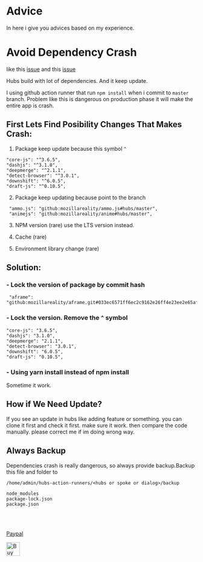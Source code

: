 # Advice

In here i give you advices based on my experience.

# Avoid Dependency Crash

like this [issue](https://github.com/mozilla/hubs/issues/5472) and this [issue](https://github.com/mozilla/hubs/issues/5471)

Hubs build with lot of dependencies. And it keep update.

I using github action runner that run `npm install` when i commit to `master` branch. Problem like this is dangerous on production phase it will make the entire app is crash.

## First Lets Find Posibility Changes That Makes Crash:

1. Package keep update because this symbol `^`

```
"core-js": "^3.6.5",
"dashjs": "^3.1.0",
"deepmerge": "^2.1.1",
"detect-browser": "^3.0.1",
"downshift": "^6.0.5",
"draft-js": "^0.10.5",
```

2. Package keep updating because point to the branch

```
 "ammo.js": "github:mozillareality/ammo.js#hubs/master",
 "animejs": "github:mozillareality/anime#hubs/master",
```

3. NPM version (rare)
use the LTS version instead.

4. Cache (rare)

5. Environment library change (rare)


## Solution: 
### - Lock the version of package by commit hash

```
 "aframe": "github:mozillareality/aframe.git#033ec6571ff6ec2c9162e26ff4e23ee2e65afc12",
```

### - Lock the version. Remove the `^` symbol
```
"core-js": "3.6.5",
"dashjs": "3.1.0",
"deepmerge": "2.1.1",
"detect-browser": "3.0.1",
"downshift": "6.0.5",
"draft-js": "0.10.5",
```

### - Using yarn install instead of npm install

Sometime it work.

## How if We Need Update?

If you see an update in hubs like adding feature or something. you can clone it first and check it first. make sure it work. then compare the code manually. please correct me if im doing wrong way.

## Always Backup

Dependencies crash is really dangerous, so always provide backup.Backup this file and folder to 

`/home/admin/hubs-action-runners/<hubs or spoke or dialog>/backup`

```
node_modules
package-lock.json
package.json
```

<br>
<br>

[Paypal](https://paypal.me/AlbirrKarim)

<a href='https://ko-fi.com/Q5Q0BC92X' target='_blank'><img height='36' style='border:0px;height:36px;' src='https://cdn.ko-fi.com/cdn/kofi3.png?v=3' border='0' alt='Buy Me a Coffee at ko-fi.com' /></a>



